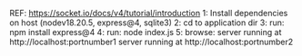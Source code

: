 REF: https://socket.io/docs/v4/tutorial/introduction
1: Install dependencies on host (nodev18.20.5, express@4, sqlite3)
2: cd to application dir
3: run: npm install express@4
4: run: node index.js
5: browse: 
    server running at http://localhost:portnumber1
    server running at http://localhost:portnumber2
